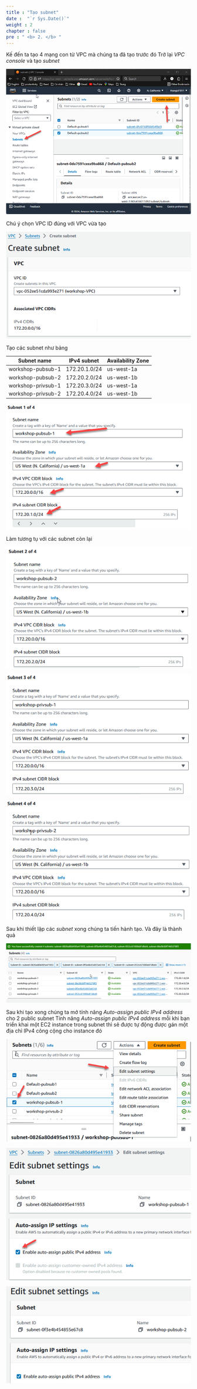 ```yaml
---
title : "Tạo subnet"
date :  "`r Sys.Date()`" 
weight : 2 
chapter : false
pre : " <b> 2. </b> "
---
```


Kế đến ta tạo 4 mạng con từ VPC mà chúng ta đã tạo trước đó
Trở lại *VPC console* và tạo *subnet*

![a](/images/2-CreateSubnets/Pastedimage20240305115506.png)

Chú ý chọn VPC ID đúng với VPC vừa tạo

![a](/images/2-CreateSubnets/Pastedimage20240305115656.png)

Tạo các subnet như bảng

| Subnet name        | IPv4 subnet   | Availability Zone |
| ------------------ | ------------- | ----------------- |
| workshop-pubsub-1  | 172.20.1.0/24 | us-west-1a        |
| workshop-pubsub-2  | 172.20.2.0/24 | us-west-1b        |
| workshop-privsub-1 | 172.20.3.0/24 | us-west-1a        |
| workshop-privsub-2 | 172.20.4.0/24 | us-west-1b        |

![a](/images/2-CreateSubnets/Pastedimage20240305120736.png)

Làm tương tụ với các subnet còn lại

![a](/images/2-CreateSubnets/Pastedimage20240305120828.png)

![a](/images/2-CreateSubnets/Pastedimage20240305120917.png)

![a](/images/2-CreateSubnets/Pastedimage20240305120957.png)

Sau khi thiết lập các *subnet* xong chúng ta tiến hành tạo. Và đây là thành quả

![a](/images/2-CreateSubnets/Pastedimage20240305121159.png)

Sau khi tạo xong chúng ta mở tính năng *Auto-assign public IPv4 address* cho 2 public subnet
Tính năng *Auto-assign public IPv4 address* mỗi khi bạn triển khai một EC2 instance trong subnet thì sẽ được tự động được gán một địa chỉ IPv4 công cộng cho instance đó

![a](/images/2-CreateSubnets/Pastedimage20240305123203.png)

![a](/images/2-CreateSubnets/Pastedimage20240305123316.png)

![a](/images/2-CreateSubnets/Pastedimage20240305123403.png)

